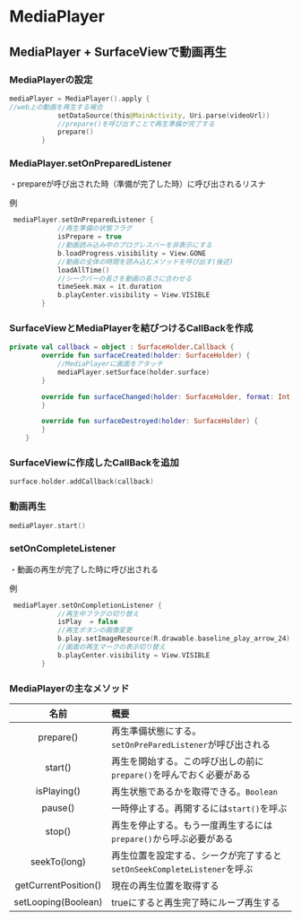 # MediaPlayer

## MediaPlayer + SurfaceViewで動画再生

### MediaPlayerの設定

```kotlin
mediaPlayer = MediaPlayer().apply {
//web上の動画を再生する場合
            setDataSource(this@MainActivity, Uri.parse(videoUrl))
            //prepare()を呼び出すことで再生準備が完了する
            prepare()
        }
```

### MediaPlayer.setOnPreparedListener

・prepareが呼び出された時（準備が完了した時）に呼び出されるリスナ

例

```kotlin
 mediaPlayer.setOnPreparedListener {
            //再生準備の状態フラグ
            isPrepare = true
            //動画読み込み中のプログレスバーを非表示にする
            b.loadProgress.visibility = View.GONE
            //動画の全体の時間を読み込むメソッドを呼び出す(後述)
            loadAllTime()
            //シークバーの長さを動画の長さに合わせる
            timeSeek.max = it.duration
            b.playCenter.visibility = View.VISIBLE
        }
```

### SurfaceViewとMediaPlayerを結びつけるCallBackを作成

```kotlin
private val callback = object : SurfaceHolder.Callback {
        override fun surfaceCreated(holder: SurfaceHolder) {
            //MediaPlayerに画面をアタッチ
            mediaPlayer.setSurface(holder.surface)
        }

        override fun surfaceChanged(holder: SurfaceHolder, format: Int, width: Int, height: Int) {
        }

        override fun surfaceDestroyed(holder: SurfaceHolder) {
        }
    }
```

### SurfaceViewに作成したCallBackを追加

```kotlin
surface.holder.addCallback(callback)
```

### 動画再生

```kotlin
mediaPlayer.start()
```

### setOnCompleteListener

・動画の再生が完了した時に呼び出される

例

```kotlin
 mediaPlayer.setOnCompletionListener {
            //再生中フラグの切り替え
            isPlay  = false
            //再生ボタンの画像変更
            b.play.setImageResource(R.drawable.baseline_play_arrow_24)
            //画面の再生マークの表示切り替え
            b.playCenter.visibility = View.VISIBLE
        }
```


### MediaPlayerの主なメソッド

|名前|概要|
|:--:|:--|
|prepare()|再生準備状態にする。`setOnPreParedListener`が呼び出される|
|start()|再生を開始する。この呼び出しの前に`prepare()`を呼んでおく必要がある|
|isPlaying()|再生状態であるかを取得できる。`Boolean`|
|pause()|一時停止する。再開するには`start()`を呼ぶ|
|stop()|再生を停止する。もう一度再生するには`prepare()`から呼ぶ必要がある|
|seekTo(long)|再生位置を設定する、シークが完了すると`setOnSeekCompleteListener`を呼ぶ|
|getCurrentPosition()|現在の再生位置を取得する|
|setLooping(Boolean)|trueにすると再生完了時にループ再生する|









